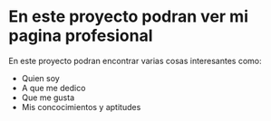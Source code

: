 # En este proyecto podran ver mi pagina profesional 

En este proyecto podran encontrar varias cosas interesantes como: 

- Quien soy
- A que me dedico 
- Que me gusta 
- Mis concocimientos y aptitudes
